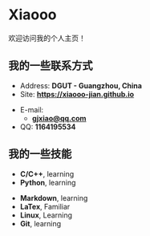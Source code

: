 # Xiaooo

欢迎访问我的个人主页！

<!-- slide -->

## 我的一些联系方式

- Address: **DGUT  - Guangzhou, China**
- Site: **<https://xiaooo-jian.github.io>**

<!-- slide vertical=true -->

- E-mail:
  - **[gjxiao@qq.com](mailto:gjxiao@qq.com)**
- QQ: **1164195534**

<!-- slide -->


## 我的一些技能

<!-- slide vertical=true -->

- **C/C++**, learning
- **Python**, learning

<!-- slide vertical=true -->

- **Markdown**, learning
- **LaTex**, Familiar
- **Linux**, Learning
- **Git**, learning

<!-- slide -->


